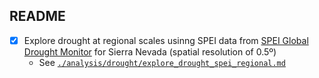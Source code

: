 ## README 

* [X] Explore drought at regional scales usinng SPEI data from [SPEI Global Drought Monitor](http://sac.csic.es/spei/database.html) for Sierra Nevada (spatial resolution of 0.5º) 
   * See [`./analysis/drought/explore_drought_spei_regional.md`](../analysis/drought/explore_drought_spei_regional.md)

